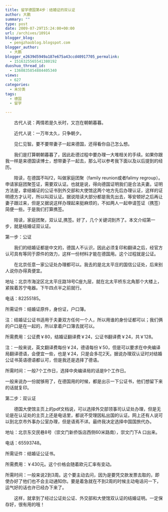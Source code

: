 ```yaml
---
title: 留学德国第4步：结婚证的双认证
author: 大鹏
summary: ""
type: post
date: 2009-07-29T15:24:00+00:00
url: /archives/10914
blogger_blog:
  - pengzhaoblog.blogspot.com
blogger_author:
  - 大鹏
blogger_e2639d5949a187e675a43ccd40917705_permalink:
  - 1516325565541380192
duoshuo_thread_id:
  - 1360835854884405340
views:
  - 627
categories:
  - 未分类
tags:
  - 德国
  - 留学

---
```

　　古代人说：两情若是久长时，又岂在朝朝暮暮。
  
　　近代人说：一万年太久，只争朝夕。
  
　　见仁见智。要不要带妻子一起来德国，还得看你自己怎么想。
  
　　我们是打算朝朝暮暮了，因此赴德过程中要办理一大堆相关的手续。如果你跟我一样是来德国读博士，想带妻子一起去，那么可以参考我下面以及以后提到的经历。

　　陪读，在德国不叫f2，叫做家庭团聚（family reunion或者falimy regroup）。申请家庭团聚签证，需要双认证。也就是说，得向德国证明我们是合法夫妻。证明方法是，拿结婚证的公证书到外交部和大使馆这两个地方先后办理认证，这样的证明德方才认可，所以叫双认证。据说陪读大部分都是我先出去，等安顿好之后再让妻子跟过来，但是又据说这样办理起来挺麻烦的，不如两人一起申请签证（携签）简便一些。于是我们打算携签。
  
　　陪读，家庭团聚，双认证,携签。好了，几个关键词到齐了。本文介绍第一步，就是结婚证双认证。

第一步：公证
  
　　我们的结婚证都是中文的，德国人不认识，因此必须复印和翻译之后，经官方认可具有等同于原件的效力，这样一份材料才能在德国用。这个过程就是公证。
  
　　在北京任意一家公证处办理都可以。我去的是北太平庄的国信公证处，后来别人说你办得真便宜。
  
地址：北京市海淀区北太平庄路18号C座九层，就在北太平桥东北角那个大楼上，紧挨着苏宁电器。下午四点半之前就行。
  
电话：82255185。
  
所需证件：结婚证原件，身份证，户口簿。
  
注：结婚证公证书适用于夫妻双方任何一个人，所以用谁的身份证都可以；我们俩的户口是在一起的，所以拿着户口簿去就可以。
  
所需费用：公证费￥80，结婚证翻译费￥24，公证书翻译费￥24，共￥128。
  
注：一般来说，英文翻译费每份￥24，德语每份￥50，但是可以要求在中央编译局翻译德语，会便宜一些，也是￥24，只是会多花2天。据说办理双认证时对结婚公证书英语德语都认可，但是我还是选择了德语。
  
所需时间：一般7个工作日，选择中央编译局的话是9个工作日。
  
一般来说办一份就够用了，在德国用的时候，都是出示一下公证书，他们想留下来的话就复印。

第二步：双认证
  
　　德国大使馆主页上的pdf文档说，可以选择外交部领事司认证处办理，但是无论是在认证处的主页上还是电话里，都说不受理因私出国的认证。网上还有人说可以到北京市外事办公室办理，但是语焉不详。最终我决定选择中国国旅代办。
  
地址：北京东交民巷8号（崇文门新侨饭店西侧60米路南），崇文门下A 口出来。
  
电话：65593748。
  
所需证件：结婚证公证书。
  
所需费用：￥430元。这个价格会随着欧元汇率有变动。
  
所需时间：一般来说2到3周。这个要主动去问，因为是要凭交款发票去取的，即使办好了他们也不会主动通知你。要是着急就在不到2周的时候主动电话问一下，运气好的话也许已经办下来了。
  
　　这样，就拿到了经过公证处公证、外交部和大使馆双认证的结婚证明。一定保存好，很有用的哦！
